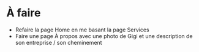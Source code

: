 # À faire

+ Refaire la page Home en me basant la page Services
+ Faire une page À propos avec une photo de Gigi et une description de son entreprise / son cheminement
